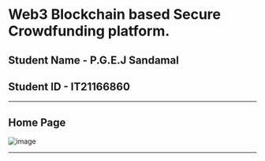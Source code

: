 # Web3 Blockchain based Secure Crowdfunding platform.

## Student Name - P.G.E.J Sandamal
## Student ID - IT21166860
<hr>

## Home Page 
![image](https://github.com/Janith-Sandamal/Web3-Blockchain-based-Secure-Crowdfunding-platform./assets/78975250/39812133-a3db-4a84-a047-8fa4c684a2d8)

<hr>
